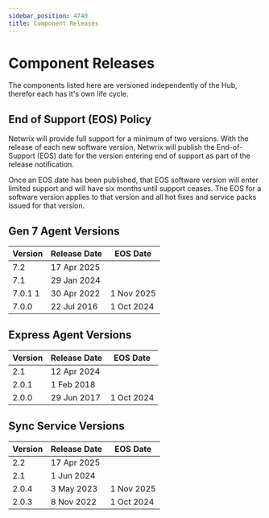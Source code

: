 ```yaml
---
sidebar_position: 4740
title: Component Releases
---
```


# Component Releases

The components listed here are versioned independently of the Hub, therefor each has it's own life cycle.

## End of Support (EOS) Policy

Netwrix will provide full support for a minimum of two versions. With the release of each new software version, Netwrix will publish the End-of-Support (EOS) date for the version entering end of support as part of the release notification.

Once an EOS date has been published, that EOS software version will enter limited support and will have six months until support ceases. The EOS for a software version applies to that version and all hot fixes and service packs issued for that version.

## Gen 7 Agent Versions

| Version | Release Date | EOS Date |
| --- | --- | --- |
| 7.2 | 17 Apr 2025 |  |
| 7.1 | 29 Jan 2024 |  |
| 7.0.1 1 | 30 Apr 2022 | 1 Nov 2025 |
| 7.0.0 | 22 Jul 2016 | 1 Oct 2024 |

## Express Agent Versions

| Version | Release Date | EOS Date |
| --- | --- | --- |
| 2.1 | 12 Apr 2024 |  |
| 2.0.1 | 1 Feb 2018 |  |
| 2.0.0 | 29 Jun 2017 | 1 Oct 2024 |

## Sync Service Versions

| Version | Release Date | EOS Date |
| --- | --- | --- |
| 2.2 | 17 Apr 2025 |  |
| 2.1 | 1 Jun 2024 |  |
| 2.0.4 | 3 May 2023 | 1 Nov 2025 |
| 2.0.3 | 8 Nov 2022 | 1 Oct 2024 |
